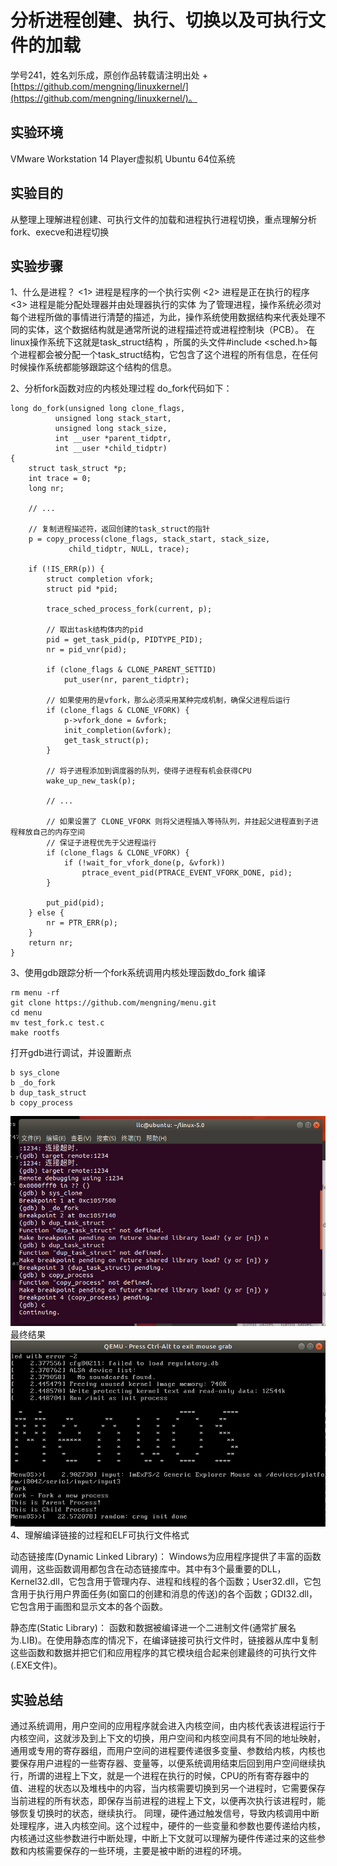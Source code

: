 # 分析进程创建、执行、切换以及可执行文件的加载
学号241，姓名刘乐成，原创作品转载请注明出处 + [https://github.com/mengning/linuxkernel/](https://github.com/mengning/linuxkernel/)。

## 实验环境

VMware Workstation 14 Player虚拟机
Ubuntu 64位系统

## 实验目的

从整理上理解进程创建、可执行文件的加载和进程执行进程切换，重点理解分析fork、execve和进程切换

## 实验步骤

1、什么是进程？
<1> 进程是程序的一个执行实例
<2> 进程是正在执行的程序
<3> 进程是能分配处理器并由处理器执行的实体
为了管理进程，操作系统必须对每个进程所做的事情进行清楚的描述，为此，操作系统使用数据结构来代表处理不同的实体，这个数据结构就是通常所说的进程描述符或进程控制块（PCB）。
在linux操作系统下这就是task_struct结构 ，所属的头文件#include <sched.h>每个进程都会被分配一个task_struct结构，它包含了这个进程的所有信息，在任何时候操作系统都能够跟踪这个结构的信息。

2、分析fork函数对应的内核处理过程
do_fork代码如下：
```
long do_fork(unsigned long clone_flags,
          unsigned long stack_start,
          unsigned long stack_size,
          int __user *parent_tidptr,
          int __user *child_tidptr)
{
    struct task_struct *p;
    int trace = 0;
    long nr;

    // ...

    // 复制进程描述符，返回创建的task_struct的指针
    p = copy_process(clone_flags, stack_start, stack_size,
             child_tidptr, NULL, trace);

    if (!IS_ERR(p)) {
        struct completion vfork;
        struct pid *pid;

        trace_sched_process_fork(current, p);

        // 取出task结构体内的pid
        pid = get_task_pid(p, PIDTYPE_PID);
        nr = pid_vnr(pid);

        if (clone_flags & CLONE_PARENT_SETTID)
            put_user(nr, parent_tidptr);

        // 如果使用的是vfork，那么必须采用某种完成机制，确保父进程后运行
        if (clone_flags & CLONE_VFORK) {
            p->vfork_done = &vfork;
            init_completion(&vfork);
            get_task_struct(p);
        }

        // 将子进程添加到调度器的队列，使得子进程有机会获得CPU
        wake_up_new_task(p);

        // ...

        // 如果设置了 CLONE_VFORK 则将父进程插入等待队列，并挂起父进程直到子进程释放自己的内存空间
        // 保证子进程优先于父进程运行
        if (clone_flags & CLONE_VFORK) {
            if (!wait_for_vfork_done(p, &vfork))
                ptrace_event_pid(PTRACE_EVENT_VFORK_DONE, pid);
        }

        put_pid(pid);
    } else {
        nr = PTR_ERR(p);
    }
    return nr;
}
```

3、使用gdb跟踪分析一个fork系统调用内核处理函数do_fork
编译
```
rm menu -rf
git clone https://github.com/mengning/menu.git
cd menu
mv test_fork.c test.c
make rootfs
```
打开gdb进行调试，并设置断点

```
b sys_clone
b _do_fork
b dup_task_struct
b copy_process
```
![设置](https://github.com/llc1024/process/blob/master/TIM%E6%88%AA%E5%9B%BE20190325213513.png)
最终结果
![结果](https://github.com/llc1024/process/blob/master/TIM%E6%88%AA%E5%9B%BE20190325214134.png)
4、理解编译链接的过程和ELF可执行文件格式

动态链接库(Dynamic Linked Library)：
Windows为应用程序提供了丰富的函数调用，这些函数调用都包含在动态链接库中。其中有3个最重要的DLL，Kernel32.dll，它包含用于管理内存、进程和线程的各个函数；User32.dll，它包含用于执行用户界面任务(如窗口的创建和消息的传送)的各个函数；GDI32.dll，它包含用于画图和显示文本的各个函数。

静态库(Static Library)：
函数和数据被编译进一个二进制文件(通常扩展名为.LIB)。在使用静态库的情况下，在编译链接可执行文件时，链接器从库中复制这些函数和数据并把它们和应用程序的其它模块组合起来创建最终的可执行文件(.EXE文件)。

## 实验总结
通过系统调用，用户空间的应用程序就会进入内核空间，由内核代表该进程运行于内核空间，这就涉及到上下文的切换，用户空间和内核空间具有不同的地址映射，通用或专用的寄存器组，而用户空间的进程要传递很多变量、参数给内核，内核也要保存用户进程的一些寄存器、变量等，以便系统调用结束后回到用户空间继续执行，所谓的进程上下文，就是一个进程在执行的时候，CPU的所有寄存器中的值、进程的状态以及堆栈中的内容，当内核需要切换到另一个进程时，它需要保存当前进程的所有状态，即保存当前进程的进程上下文，以便再次执行该进程时，能够恢复切换时的状态，继续执行。
同理，硬件通过触发信号，导致内核调用中断处理程序，进入内核空间。这个过程中，硬件的一些变量和参数也要传递给内核，内核通过这些参数进行中断处理，中断上下文就可以理解为硬件传递过来的这些参数和内核需要保存的一些环境，主要是被中断的进程的环境。
